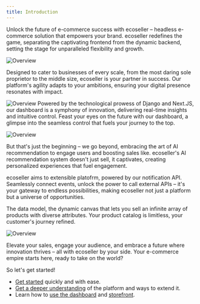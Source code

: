 ```yaml
---
title: Introduction
---
```


Unlock the future of e-commerce success with ecoseller – headless e-commerce solution that empowers your brand. ecoseller redefines the game, separating the captivating frontend from the dynamic backend, setting the stage for unparalleled flexibility and growth.


![Overview](../../images/ecoseller.io.svg)

Designed to cater to businesses of every scale, from the most daring sole proprietor to the middle size, ecoseller is your partner in success. Our platform's agility adapts to your ambitions, ensuring your digital presence resonates with impact.

![Overview](../../images/dashboard/overview.png)
Powered by the technological prowess of Django and Next.JS, our dashboard is a symphony of innovation, delivering real-time insights and intuitive control. Feast your eyes on the future with our dashboard, a glimpse into the seamless control that fuels your journey to the top.


![Overview](../../images/dashboard/catalog_product_edit_media_reorder.gif)

But that's just the beginning – we go beyond, embracing the art of AI recommendation to engage users and boosting sales like. ecoseller's AI recommendation system doesn't just sell, it captivates, creating personalized experiences that fuel engagement.

ecoseller aims to extensible platofrm, powered by our notification API. Seamlessly connect events, unlock the power to call external APIs – it's your gateway to endless possibilities, making ecoseller not just a platform but a universe of opportunities.

The data model, the dynamic canvas that lets you sell an infinite array of products with diverse attributes. Your product catalog is limitless, your customer's journey refined.

![Overview](../../images/models_all.png)

Elevate your sales, engage your audience, and embrace a future where innovation thrives – all with ecoseller by your side. Your e-commerce empire starts here, ready to take on the world?


So let's get started!
- [Get started](/administration/installation/) quickly and with ease.
- [Get a deeper understanding](/programming/technical-design/) of the platform and ways to extend it.
- Learn how to [use the dashboard](/user/dashboard/) and [storefront](/user/storefront/).

<!-- 
Table of contents:
* TOC
{:toc}

Welcome to the documentation page of ecoseller, a cutting-edge open-source e-commerce platform built using the powerful combination of Django Rest Framework and React. Ecoseller offers a comprehensive solution for creating, managing, and optimizing your online store, empowering you to deliver better user experiences and drive business growth with system that ships quickly.

Designed with developers and users in mind, Ecoseller comes bundled with a range of essential features, including an administration panel, a storefront, and an AI-powered recommendation system. This documentation serves as a comprehensive resource, offering detailed guidance on utilizing and customizing multiple aspects of the platform, from the frontend to the backend.

Whether you are an e-commerce entrepreneur, a developer, or a business owner, ecoseller provides you with a solid foundation to establish and enhance your online presence. With its modular and scalable architecture, ecoseller offers flexibility and extensibility, allowing you to adapt the platform to suit your unique business requirements.

# Key Features
ecoseller offers a wide range of powerful features to help you build and manage your online store efficiently.
## Dashboard
The administration dashboard of ecoseller provides a user-friendly interface for managing your online store.

## Storefront
**ecoseller's** storefront delivers a visually appealing and intuitive user interface. The storefront can serve as a good starting point for building your own e-commerce storefront or as a reference for creating a custom storefront from scratch.

## AI Recommendation System
Leveraging the power of artificial intelligence, **ecoseller's** recommendation system analyzes user behavior, preferences, and historical data to generate personalized product recommendations. By offering tailored suggestions, you can increase customer satisfaction, boost conversion rates, and drive revenue growth. 

# Documentation Structure

To ensure a seamless onboarding experience and comprehensive guidance, this documentation is divided into three major sections:

## Administation Documentation:
This section provides instructions on installing and configuring Ecoseller. It also covers the process of setting up the administration dashboard and managing the backend operations of your online store such as Elasticsearch product indexing, integrating payment gateways, working with the notification API and more.

## Programming Documentation:
This section focuses on the technical aspects of Ecoseller. It provides detailed information on the architecture, data models, API endpoints (using OpenAPI documentation), and best practices for extending and customizing the platform to meet your specific needs.

## User Documentation:
This section focuses on the user-facing aspects of Ecoseller.
### Storefront Documentation: 
 Instructions on using the storefront, including browsing products, adding products to the cart, and placing orders.
### Dashboard Documentation: 
In this section, you will find comprehensive information on leveraging the administration dashboard of Ecoseller. From configuring settings to managing inventory and browsing through orders, this documentation will guide you through all the necessary steps to efficiently handle the backend operations of your online store.


 -->
